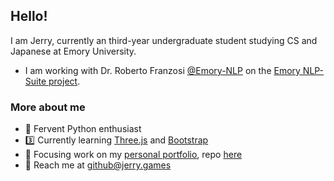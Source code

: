 ## Hello!

I am Jerry, currently an third-year undergraduate student studying CS and Japanese at Emory University.
- I am working with Dr. Roberto Franzosi [@Emory-NLP](https://github.com/Emory-NLP) on the [Emory NLP-Suite project](https://github.com/NLP-Suite/NLP-Suite).

### More about me
- 🐍 Fervent Python enthusiast
- 3️⃣ Currently learning [Three.js](https://threejs.org/) and [Bootstrap](https://getbootstrap.com/)
- 📃 Focusing work on my [personal portfolio](http://jerry.games/), repo [here](https://github.com/Jerrybibo/personal-portfolio)
- 📧 Reach me at [github@jerry.games](mailto:github@jerry.games)

<!--
**Jerrybibo/jerrybibo** is a ✨ _special_ ✨ repository because its `README.md` (this file) appears on your GitHub profile.

Here are some ideas to get you started:

- 🔭 I’m currently working on ...
- 🌱 I’m currently learning ...
- 👯 I’m looking to collaborate on ...
- 🤔 I’m looking for help with ...
- 💬 Ask me about ...
- 📫 How to reach me: ...
- 😄 Pronouns: ...
- ⚡ Fun fact: ...
-->
